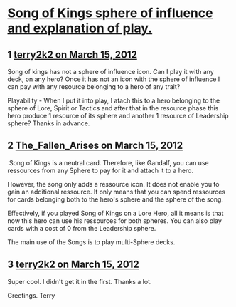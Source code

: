 # [Song of Kings sphere of influence and explanation of play.](https://community.fantasyflightgames.com/topic/61895-song-of-kings-sphere-of-influence-and-explanation-of-play/)

## 1 [terry2k2 on March 15, 2012](https://community.fantasyflightgames.com/topic/61895-song-of-kings-sphere-of-influence-and-explanation-of-play/?do=findComment&comment=606075)

Song of kings has not a sphere of influence icon. Can I play it with any deck, on any hero? Once it has not an icon with the sphere of influence I can pay with any resource belonging to a hero of any trait?

Playability - When I put it into play, I atach this to a hero belonging to the sphere of Lore, Spirit or Tactics and after that in the resource phase this hero produce 1 resource of its sphere and another 1 resource of Leadership sphere? Thanks in advance.

## 2 [The_Fallen_Arises on March 15, 2012](https://community.fantasyflightgames.com/topic/61895-song-of-kings-sphere-of-influence-and-explanation-of-play/?do=findComment&comment=606092)

 Song of Kings is a neutral card. Therefore, like Gandalf, you can use ressources from any Sphere to pay for it and attach it to a hero.

However, the song only adds a ressource icon. It does not enable you to gain an additional ressource. It only means that you can spend ressources for cards belonging both to the hero's sphere and the sphere of the song.

Effectively, if you played Song of Kings on a Lore Hero, all it means is that now this hero can use his ressources for both spheres. You can also play cards with a cost of 0 from the Leadership sphere.

The main use of the Songs is to play multi-Sphere decks.

## 3 [terry2k2 on March 15, 2012](https://community.fantasyflightgames.com/topic/61895-song-of-kings-sphere-of-influence-and-explanation-of-play/?do=findComment&comment=606133)

Super cool. I didn't get it in the first. Thanks a lot.

Greetings. Terry

